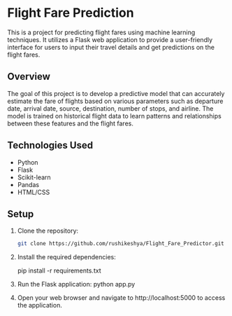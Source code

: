 # Flight Fare Prediction

This is a project for predicting flight fares using machine learning techniques. It utilizes a Flask web application to provide a user-friendly interface for users to input their travel details and get predictions on the flight fares.

## Overview

The goal of this project is to develop a predictive model that can accurately estimate the fare of flights based on various parameters such as departure date, arrival date, source, destination, number of stops, and airline. The model is trained on historical flight data to learn patterns and relationships between these features and the flight fares.

## Technologies Used

- Python
- Flask
- Scikit-learn
- Pandas
- HTML/CSS

## Setup

1. Clone the repository:

   ```bash
   git clone https://github.com/rushikeshya/Flight_Fare_Predictor.git

2. Install the required dependencies:
   
   pip install -r requirements.txt
   
3. Run the Flask application:
    python app.py

4. Open your web browser and navigate to http://localhost:5000 to access the application.









